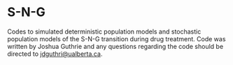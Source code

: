 # S-N-G
Codes to simulated deterministic population models and stochastic population models of the S-N-G transition during drug treatment. Code was written by Joshua Guthrie and any questions regarding the code should be directed to jdguthri@ualberta.ca.
